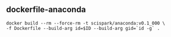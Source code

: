 dockerfile-anaconda
-------------------

```
docker build --rm --force-rm -t scispark/anaconda:v0.1_000 \
-f Dockerfile --build-arg id=$ID --build-arg gid=`id -g` .
```
